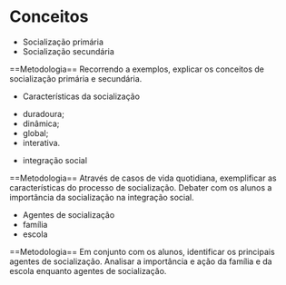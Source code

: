 # Conceitos
- Socialização primária
- Socialização secundária

==Metodologia==
Recorrendo a exemplos, explicar os conceitos de socialização primária e secundária. 

- Características da socialização
 + duradoura;
 + dinâmica;
 + global;
 + interativa.
- integração social

==Metodologia==
Através de casos de vida quotidiana, exemplificar as características do processo de socialização.
Debater com os alunos a importância da socialização na integração social.

- Agentes de socialização
 - família
 - escola
 
==Metodologia==
Em conjunto com os alunos, identificar os principais agentes de socialização.
Analisar a importância e ação da família e da escola enquanto agentes de socialização.
